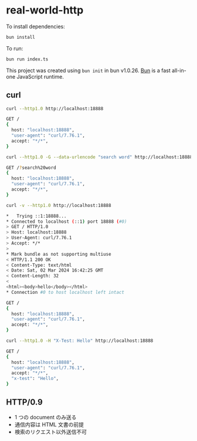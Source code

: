 # real-world-http

To install dependencies:

```bash
bun install
```

To run:

```bash
bun run index.ts
```

This project was created using `bun init` in bun v1.0.26. [Bun](https://bun.sh) is a fast all-in-one JavaScript runtime.

## curl

```bash
curl --http1.0 http://localhost:18888

GET /
{
  host: "localhost:18888",
  "user-agent": "curl/7.76.1",
  accept: "*/*",
}
```

```bash
curl --http1.0 -G --data-urlencode "search word" http://localhost:18888

GET /?search%20word
{
  host: "localhost:18888",
  "user-agent": "curl/7.76.1",
  accept: "*/*",
}
```

```bash
curl -v --http1.0 http://localhost:18888

*   Trying ::1:18888...
* Connected to localhost (::1) port 18888 (#0)
> GET / HTTP/1.0
> Host: localhost:18888
> User-Agent: curl/7.76.1
> Accept: */*
>
* Mark bundle as not supporting multiuse
< HTTP/1.1 200 OK
< Content-Type: text/html
< Date: Sat, 02 Mar 2024 16:42:25 GMT
< Content-Length: 32
<
<html><body>hello</body></html>
* Connection #0 to host localhost left intact

GET /
{
  host: "localhost:18888",
  "user-agent": "curl/7.76.1",
  accept: "*/*",
}
```

```bash
curl --http1.0 -H "X-Test: Hello" http://localhost:18888

GET /
{
  host: "localhost:18888",
  "user-agent": "curl/7.76.1",
  accept: "*/*",
  "x-test": "Hello",
}
```

## HTTP/0.9

- 1 つの document のみ送る
- 通信内容は HTML 文書の前提
- 検索のリクエスト以外送信不可
